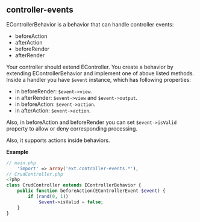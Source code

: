 ## controller-events

EControllerBehavior is a behavior that can handle controller events:

* beforeAction
* afterAction
* beforeRender
* afterRender

Your controller should extend EController.
You create a behavior by extending EControllerBehavior and implement one of above listed methods.
Inside a handler you have `$event` instance, which has following properties:
* in beforeRender: `$event->view`.
* in afterRender: `$event->view` and `$event->output`.
* in beforeAction: `$event->action`.
* in afterAction: `$event->action`.

Also, in beforeAction and beforeRender you can set `$event->isValid` property to allow or deny corresponding processing.

Also, it supports actions inside behaviors.

**Example**
```php
// main.php
	'import' => array('ext.controller-events.*'),
// CrudController.php
<?php
class CrudController extends EControllerBehavior {
	public function beforeAction(EControllerEvent $event) {
		if (rand(0, 1))
			$event->isValid = false;
	}
}
```
